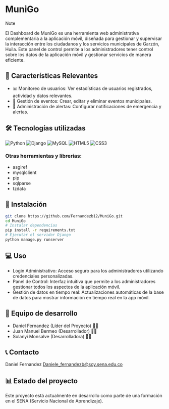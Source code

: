# MuniGo
> [!NOTE]
> El Dashboard de MuniGo es una herramienta web administrativa complementaria a la aplicación móvil, diseñada para gestionar y supervisar la interacción entre los ciudadanos y los servicios municipales de Garzón, Huila. Este panel de control permite a los administradores tener control sobre los datos de la aplicación móvil y gestionar servicios de manera eficiente.
>
## 🚀 Características Relevantes

- 📊 Monitoreo de usuarios: Ver estadísticas de usuarios registrados, actividad y datos relevantes.
- 📅 Gestión de eventos: Crear, editar y eliminar eventos municipales.
- 🚨 Administración de alertas: Configurar notificaciones de emergencia y alertas.

## 🛠 Tecnologías utilizadas

![Python](https://img.shields.io/badge/python-3670A0?style=for-the-badge&logo=python&logoColor=ffdd54)
![Django](https://img.shields.io/badge/django-%23092E20.svg?style=for-the-badge&logo=django&logoColor=white)
![MySQL](https://img.shields.io/badge/mysql-%2300f.svg?style=for-the-badge&logo=mysql&logoColor=white)
![HTML5](https://img.shields.io/badge/html5-%23E34F26.svg?style=for-the-badge&logo=html5&logoColor=white)
![CSS3](https://img.shields.io/badge/css3-%231572B6.svg?style=for-the-badge&logo=css3&logoColor=white)

### Otras herramientas y librerías:
- asgiref
- mysqlclient
- pip
- sqlparse
- tzdata

## 📲 Instalación

```bash
git clone https://github.com/Fernandezb12/MuniGo.git
cd MuniGo
# Instalar dependencias
pip install -r requirements.txt
# Ejecutar el servidor Django
python manage.py runserver
```
## 💻 Uso

- Login Administrativo: Acceso seguro para los administradores utilizando credenciales personalizadas.
- Panel de Control: Interfaz intuitiva que permite a los administradores gestionar todos los aspectos de la aplicación móvil.
- Gestión de datos en tiempo real: Actualizaciones automáticas de la base de datos para mostrar información en tiempo real en la app móvil.
  
## 👥 Equipo de desarrollo

- Daniel Fernandez (Líder del Proyecto) 👨‍💼
- Juan Manuel Bermeo (Desarrollador) 👨‍💻
- Solanyi Monsalve (Desarrolladora) 👩‍💻

## 📞 Contacto
Daniel Fernandez Daniele_fernandezb@soy.sena.edu.co

## 📊 Estado del proyecto
Este proyecto está actualmente en desarrollo como parte de una formación en el SENA (Servicio Nacional de Aprendizaje).

